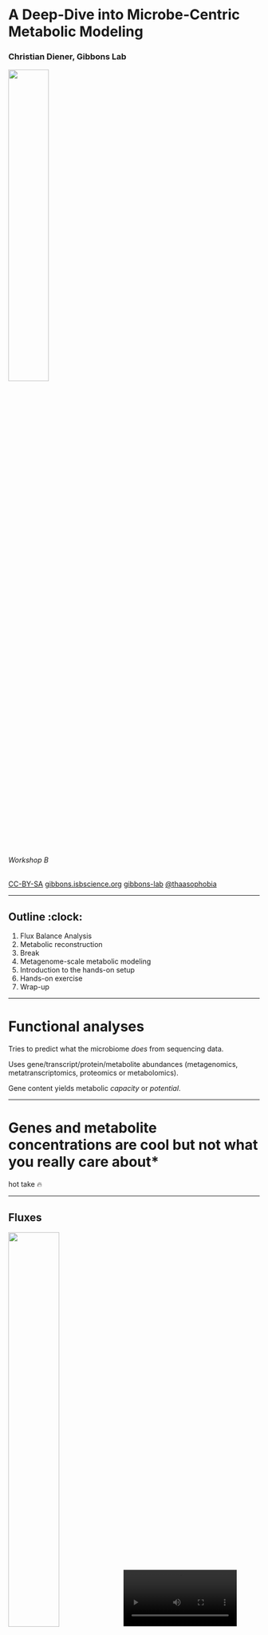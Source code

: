 <!-- .slide: data-background="assets/isb/microbes-midnight.png" class="dark" -->

# A Deep-Dive into Microbe-Centric Metabolic Modeling

### Christian Diener, Gibbons Lab

<img src="assets/isb/logo.png" width="40%">

*Workshop B*

<br>
<div class="footer">
<a href="https://creativecommons.org/licenses/by-nc/4.0/"><i class="fa fa-bullhorn"></i>CC-BY-SA</a>
<a href="https://gibbons.isbscience.org/"><i class="fa fa-globe"></i>gibbons.isbscience.org</a>
<a href="https://github.com/gibbons-lab"><i class="fa fa-github"></i>gibbons-lab</a>
<a href="https://twitter.com/thaasophobia"><i class="fa fa-twitter"></i>@thaasophobia</a>
</div>

---

<!-- .slide: data-background="var(--primary)" class="dark" -->

## Outline :clock:

1. Flux Balance Analysis
2. Metabolic reconstruction
3. Break
4. Metagenome-scale metabolic modeling
5. Introduction to the hands-on setup
6. Hands-on exercise
7. Wrap-up

---

# Functional analyses

Tries to predict what the microbiome *does* from sequencing data.

Uses gene/transcript/protein/metabolite abundances (metagenomics, metatranscriptomics, proteomics or metabolomics).

Gene content yields metabolic *capacity* or *potential*.

---

<!-- .slide: data-background="var(--secondary)" class="dark" -->

# Genes and metabolite concentrations are cool but not what you really care about*

<div class="footnote">

hot take :fire:

</div>


---

## Fluxes

<img src="assets/fluxes.png" width="45%">
<video width="45%" autoplay loop>
  <source src="assets/fluxes.mp4" type="video/mp4">
</video>

<div class="footnote">

video courtesy of [S. Nayyak](https://twitter.com/Na_y_ak) and [J. Iwasa](https://twitter.com/janetiwasa)

</div>

---

<!-- .slide: data-background="var(--secondary)" class="dark" -->

# Flux Balance Analysis (FBA)

Can we infer the most likely fluxes in a biological system?

---

## The flux cone

<img src="assets/flux_cone.png" width="100%">

---

The goal of FBA is to *reduce* the flux space to a *biologically relevant* one.

---

## Genome-scale metabolic modeling

<img src="assets/fba.png" width="100%">

---

## Selecting biologically relevant fluxes via parsimony

<img src="assets/pfba.png" width="40%">

Reproduces experimental fluxes in <i>E. coli</i> [very well](https://dx.doi.org/10.1038%2Fmsb.2010.47).

Bacteria do not like to produce more enzymes than necessary.

---

<!-- .slide: data-background="var(--secondary)" class="dark" -->

# Metabolic reconstruction

How do we get a genome-scale metabolic model in the first place?

---

## General strategy

<img src="assets/reconstruction.png" width="80%">

---

<img src="assets/reconstruction_strategies.png" width="100%">

---

## Curated reconstructions

*Curation* is the process of adding or removing reactions to the model based on experimental evidence.

<br>

#### Basic

- structural quality ([MEMOTE](https://doi.org/10.1038/s41587-020-0446-y))
- gap-filling for a standard growth medium (LB, M9, ...)
- example: [carveME EMBL GEMs](https://github.com/cdanielmachado/embl_gems) - 5587 strains

<br><br>

#### Stringent

- growth on various carbon sources ("likes maltose but not glucose")
- known metabolic conversion ("produces indole from tryptophan")
- strain-specific biomass composition
- example: [AGORA](https://www.vmh.life/#microbes/) - 818 strains from human gut


---

|                | [carveME](https://doi.org/10.1093/nar/gky537) | [ModelSEED/Kbase](https://doi.org/10.1038/nbt.1672) | [gapseq](https://doi.org/10.1186/s13059-021-02295-1) |
|----------------|-----------|-----------------|------------|
| speed          | :smile:   | :pensive:       | :cry:      |
| sensitivity    | :pensive: | :cry:           | :smile:    |
| model quality  | :smile:   | :pensive:       | :smile:    |
| free solver    | :cry:     | :pensive:       | :smile:    |
| easy to use    | :pensive: | :smile:         | :cry:      |
| many media     | :pensive: | :smile:         | :pensive:* |
| SBML standard  | :smile:   | :smile:         | :smile:    |


## Limitations

- unknown enzymes/pathways are never captured
- dependency on universal model
- hard to formulate growth media
- growth objective may not always apply (toxicity, human tissues)

---

<!-- .slide: data-background="var(--secondary)" class="dark" -->

# Metagenome-scale metabolic modeling



---

<!-- .slide: data-background="var(--primary)" class="dark" -->

## Community-wide growth is hard :cry:

In a single genome-scale model we only have a single growth rate $\mu$. In a microbial community
we have several $\mu_i$ and a community growth rate

$$
\mu_c = \sum_i a_i\cdot\mu_i
$$

Why is this so hard? Can't we just maximize the community growth rate? Well...

---

*Cooperative Tradeoff FBA* combines flux balance analysis with an ecological model
constraining the growth rates.

---

## When 2 leads to infinity...

<img src="assets/ctFBA.png" width="60%">

---

## But does it work?

<img src="assets/validation.png" width="100%">

<div class="footnote">

https://doi.org/10.1128/mSystems.00606-19

</div>

---

Easy peasy. What's taking so long then?

<br>

Well, metagenome-scale models are slightly larger... :sweat:

---

<img src="assets/model_gephi.png" width="50%">

<div class="footnote">

69,441 reactions / 46,883 metabolites / 292,699 connections

</div>

---

## Your turn

Check out how to use MICOM for a "n-of-1" analysis.

[open the notebook](https://colab.research.google.com/github/Gibbons-Lab/mmmih/blob/main/workshop.ipynb)

<img src="assets/coding.gif" width="50%">

----

## The niche space

<img src="assets/fig4.png" width="100%">

----

## Metabolic connections with disease

<img src="assets/fig5.png" width="100%">

----

<!-- .slide: data-background="var(--primary)" class="dark" -->

We observed that the *overall production flux* $v_p = \sum a_i\cdot v_i^{ex}$
is most directly related to the phenotype.

This is the flux the *intestinal cells* can interact with.

---

<!-- .slide: data-background="var(--primary)" class="dark" -->

### And we are done :clap:

# Thanks!
